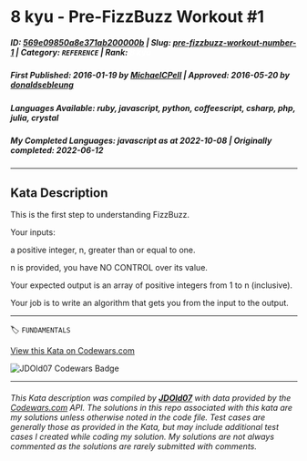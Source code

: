 # 8 kyu - Pre-FizzBuzz Workout #1

##### **ID**: [569e09850a8e371ab200000b](https://www.codewars.com/kata/569e09850a8e371ab200000b) | **Slug**: [pre-fizzbuzz-workout-number-1](https://www.codewars.com/kata/569e09850a8e371ab200000b) | **Category**: `REFERENCE` | **Rank**: <span style="color:white">8 kyu</span>

##### **First Published**: 2016-01-19 ***by*** [MichaelCPell](https://www.codewars.com/users/MichaelCPell) | **Approved**: 2016-05-20 ***by*** [donaldsebleung](https://www.codewars.com/users/donaldsebleung)

##### **Languages Available**: ruby, javascript, python, coffeescript, csharp, php, julia, crystal

##### **My Completed Languages**: javascript ***as at*** 2022-10-08 | **Originally completed**: 2022-06-12

---

## Kata Description


This is the first step to understanding FizzBuzz.  



Your inputs:

a positive integer, n, greater than or equal to one.

n is provided, you have NO CONTROL over its value.



Your expected output is an array of positive integers from 1 to n (inclusive).



Your job is to write an algorithm that gets you from the input to the output.





---


🏷 `FUNDAMENTALS`


[View this Kata on Codewars.com](https://www.codewars.com/kata/569e09850a8e371ab200000b)

![](https://www.codewars.com/users/jdold07/badges/large "JDOld07 Codewars Badge")

---

###### *This Kata description was compiled by [**JDOld07**](https://tpstech.dev) with data provided by the [Codewars.com](https://www.codewars.com) API.  The solutions in this repo associated with this kata are my solutions unless otherwise noted in the code file.  Test cases are generally those as provided in the Kata, but may include additional test cases I created while coding my solution.  My solutions are not always commented as the solutions are rarely submitted with comments.*
